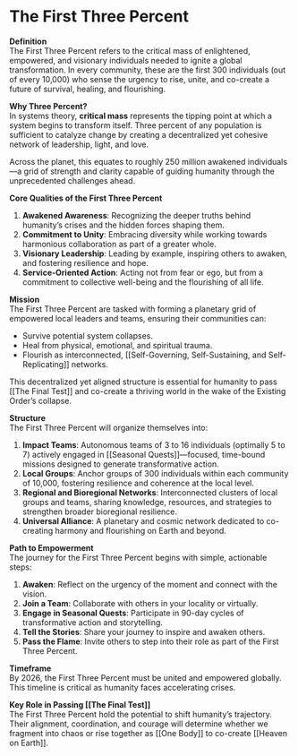 # The First Three Percent

**Definition**  
The First Three Percent refers to the critical mass of enlightened, empowered, and visionary individuals needed to ignite a global transformation. In every community, these are the first 300 individuals (out of every 10,000) who sense the urgency to rise, unite, and co-create a future of survival, healing, and flourishing.

**Why Three Percent?**  
In systems theory, **critical mass** represents the tipping point at which a system begins to transform itself. Three percent of any population is sufficient to catalyze change by creating a decentralized yet cohesive network of leadership, light, and love.

Across the planet, this equates to roughly 250 million awakened individuals—a grid of strength and clarity capable of guiding humanity through the unprecedented challenges ahead.

**Core Qualities of the First Three Percent**

1. **Awakened Awareness**: Recognizing the deeper truths behind humanity’s crises and the hidden forces shaping them.
2. **Commitment to Unity**: Embracing diversity while working towards harmonious collaboration as part of a greater whole.
3. **Visionary Leadership**: Leading by example, inspiring others to awaken, and fostering resilience and hope.
4. **Service-Oriented Action**: Acting not from fear or ego, but from a commitment to collective well-being and the flourishing of all life.

**Mission**  
The First Three Percent are tasked with forming a planetary grid of empowered local leaders and teams, ensuring their communities can:

- Survive potential system collapses.
- Heal from physical, emotional, and spiritual trauma.
- Flourish as interconnected, [[Self-Governing, Self-Sustaining, and Self-Replicating]] networks.

This decentralized yet aligned structure is essential for humanity to pass [[The Final Test]] and co-create a thriving world in the wake of the Existing Order’s collapse.

**Structure**  
The First Three Percent will organize themselves into:

1. **Impact Teams**: Autonomous teams of 3 to 16 individuals (optimally 5 to 7) actively engaged in [[Seasonal Quests]]—focused, time-bound missions designed to generate transformative action.
2. **Local Groups**: Anchor groups of 300 individuals within each community of 10,000, fostering resilience and coherence at the local level.
3. **Regional and Bioregional Networks**: Interconnected clusters of local groups and teams, sharing knowledge, resources, and strategies to strengthen broader bioregional resilience.
4. **Universal Alliance**: A planetary and cosmic network dedicated to co-creating harmony and flourishing on Earth and beyond.

**Path to Empowerment**  
The journey for the First Three Percent begins with simple, actionable steps:

1. **Awaken**: Reflect on the urgency of the moment and connect with the vision.
2. **Join a Team**: Collaborate with others in your locality or virtually.
3. **Engage in Seasonal Quests**: Participate in 90-day cycles of transformative action and storytelling.
4. **Tell the Stories**: Share your journey to inspire and awaken others.
5. **Pass the Flame**: Invite others to step into their role as part of the First Three Percent.

**Timeframe**  
By 2026, the First Three Percent must be united and empowered globally. This timeline is critical as humanity faces accelerating crises.

**Key Role in Passing [[The Final Test]]**  
The First Three Percent hold the potential to shift humanity’s trajectory. Their alignment, coordination, and courage will determine whether we fragment into chaos or rise together as [[One Body]] to co-create [[Heaven on Earth]].